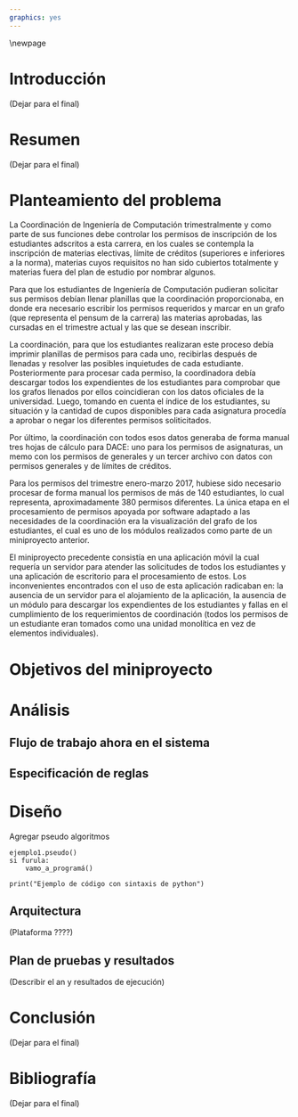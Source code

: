 ```yaml
---
graphics: yes
---
```


\newpage

# Introducción
(Dejar para el final)

# Resumen
(Dejar para el final)

# Planteamiento del problema

La Coordinación de Ingeniería de Computación trimestralmente y como parte de sus funciones debe controlar los permisos de inscripción de los estudiantes adscritos a esta carrera, en los cuales se contempla la inscripción de materias electivas, límite de créditos (superiores e inferiores a la norma), materias cuyos requisitos no han sido cubiertos totalmente y materias fuera del plan de estudio por nombrar algunos. 

Para que los estudiantes de Ingeniería de Computación pudieran solicitar sus permisos debían llenar planillas que la coordinación proporcionaba, en donde era necesario escribir los permisos requeridos y marcar en un grafo (que representa el pensum de la carrera) las materias aprobadas, las cursadas en el trimestre actual y las que se desean inscribir.

La coordinación, para que los estudiantes realizaran este proceso debía imprimir planillas de permisos para cada uno, recibirlas después de llenadas y resolver las posibles inquietudes de cada estudiante. Posteriormente para procesar cada permiso, la coordinadora debía descargar todos los expendientes de los estudiantes para comprobar que los grafos llenados por ellos coincidieran con los datos oficiales de la universidad. Luego, tomando en cuenta el índice de los estudiantes, su situación y la cantidad de cupos disponibles para cada asignatura procedía a aprobar o negar los diferentes permisos soliticitados. 

Por último, la coordinación con todos esos datos generaba de forma manual tres hojas de cálculo para DACE: uno para los permisos de asignaturas, un memo con los permisos de generales y un tercer archivo con datos con permisos generales y de límites de créditos.

Para los permisos del trimestre enero-marzo 2017, hubiese sido necesario procesar de forma manual los permisos de más de 140 estudiantes, lo cual representa, aproximadamente 380 permisos diferentes. La única etapa en el procesamiento de permisos apoyada por software adaptado a las necesidades de la coordinación era la visualización del grafo de los estudiantes, el cual es uno de los módulos realizados como parte de un miniproyecto anterior.

El miniproyecto precedente consistía en una aplicación móvil la cual requería un servidor para atender las solicitudes de todos los estudiantes y una aplicación de escritorio para el procesamiento de estos. Los inconvenientes encontrados con el uso de esta aplicación radicaban en: la ausencia de un servidor para el alojamiento de la aplicación, la ausencia de un módulo para descargar los expendientes de los estudiantes y fallas en el cumplimiento de los requerimientos de coordinación (todos los permisos de un estudiante eran tomados como una unidad monolítica en vez de elementos individuales).


# Objetivos del miniproyecto

# Análisis

## Flujo de trabajo ahora en el sistema

## Especificación de reglas

# Diseño
Agregar pseudo algoritmos
```
ejemplo1.pseudo()
si furula:
    vamo_a_programá()
```

~~~~~~~~~~~~~~~~~~~~~~ {#mycode .py .numberLines startFrom="61"}
print("Ejemplo de código con sintaxis de python")
~~~~~~~~~~~~~~~~~~~~~~

## Arquitectura
(Plataforma ????)

## Plan de pruebas y resultados
(Describir el an y resultados de ejecución)

# Conclusión
(Dejar para el final)

# Bibliografía
(Dejar para el final)